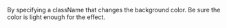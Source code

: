 By specifying a className that changes the background color. Be sure the color is light enough for the effect.
